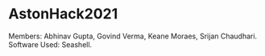# AstonHack2021
Members: Abhinav Gupta, Govind Verma, Keane Moraes, Srijan Chaudhari.
Software Used: Seashell.
